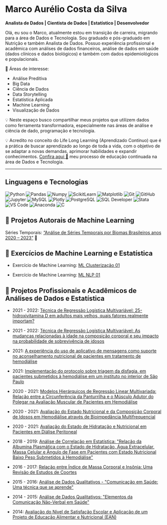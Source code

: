 # Marco Aurélio Costa da Silva  

**Analista de Dados | Cientista de Dados | Estatístico | Desenvolvedor**

Olá, eu sou o Marco, atualmente estou em transição de carreira, migrando para a área de Dados e Tecnologia. Sou graduado e pós-graduado em Nutrição e também Analista de Dados. Possuo experiência profissional e acadêmica com análises de dados financeiros, análise de dados em saúde (dados clínicos e dados biológicos) e também com dados epidemiológicos e populacionais. 

🎯 Áreas de interesse:
- Análise Preditiva
- Big Data
- Ciência de Dados
- Data Storytelling
- Estatística Aplicada
- Machine Learning
- Visualização de Dados 

💡 Neste espaço busco compartilhar meus projetos que utilizem dados como ferramenta transformadora, especialmente nas áreas de análise e ciência de dado, programação e tecnologia.

💡 Acredito no conceito do Life Long Learning (Aprendizado Contínuo) que é a prática de buscar aprendizado ao longo de toda a vida, com o objetivo de se adaptar a novas demandas, aprimorar habilidades e expandir conhecimentos. [Confira aqui 📂](https://github.com/MarcoCostaDaSilva/ContinuingEducation) meu processo de educação continuada na área de Dados e Tecnologia.

---
## Linguagens e Tecnologias

<p align="left">
    <img src="https://img.shields.io/badge/Python-3776AB?style=for-the-badge&logo=python&logoColor=white" alt="Python">
    <img src="https://img.shields.io/badge/Pandas-150458?style=for-the-badge&logo=pandas&logoColor=white" alt="Pandas">
    <img src="https://img.shields.io/badge/Numpy-013243?style=for-the-badge&logo=numpy&logoColor=white" alt="Numpy">
    <img src="https://img.shields.io/badge/ScikitLearn-F7931E?style=for-the-badge&logo=scikit-learn&logoColor=white" alt="ScikitLearn">
    <img src="https://img.shields.io/badge/Matplotlib-11557C?style=for-the-badge&logo=matplotlib&logoColor=white" alt="Matplotlib">
    <img src="https://img.shields.io/badge/Git-F05032?style=for-the-badge&logo=git&logoColor=white" alt="Git">
    <img src="https://img.shields.io/badge/GitHub-181717?style=for-the-badge&logo=github&logoColor=white" alt="GitHub">
    <img src="https://img.shields.io/badge/Jupyter-F37626?style=for-the-badge&logo=jupyter&logoColor=white" alt="Jupyter">
    <img src="https://img.shields.io/badge/MySQL-4479A1?style=for-the-badge&logo=mysql&logoColor=white" alt="MySQL">
    <img src="https://img.shields.io/badge/Plotly-3F4F75?style=for-the-badge&logo=plotly&logoColor=white" alt="Plotly">
    <img src="https://img.shields.io/badge/PostgreSQL-336791?style=for-the-badge&logo=postgresql&logoColor=white" alt="PostgreSQL">
    <img src="https://img.shields.io/badge/SQL%20Developer-044F88?style=for-the-badge&logo=oracle&logoColor=white" alt="SQL Developer">
    <img src="https://img.shields.io/badge/Stata-1A476F?style=for-the-badge&logo=stata&logoColor=white" alt="Stata">
    <img src="https://img.shields.io/badge/VSCode-007ACC?style=for-the-badge&logo=visual-studio-code&logoColor=white" alt="VS Code">
    <img src="https://img.shields.io/badge/Anaconda-44A833?style=for-the-badge&logo=anaconda&logoColor=white" alt="Anaconda">
    <img src="https://img.shields.io/badge/C-A8B9CC?style=for-the-badge&logo=c&logoColor=white" alt="C">
</p>



##  🔹 Projetos Autorais de Machine Learning


Séries Temporais: [“Análise de Séries Temporais por Biomas Brasileiros anos 2020 – 2023”](https://github.com/MarcoCostaDaSilva/Projeto_Series_Temporais) 📂



## 🔹 Exercícios de Machine Learning e Estatística

- Exercício de Machine Learning: [ML Clusterização 01](https://github.com/MarcoCostaDaSilva/Exercicio_ML_Clusterizacao_01) 

- Exercício de Machine Learning: [ML NLP 01](https://github.com/MarcoCostaDaSilva/ML_NLP_01) 




## 🔹 Projetos Profissionais e Acadêmicos de Análises de Dados e Estatística 


- 2021 - 2022: [Técnica de Regressão Logística Multivariável: 25-hidroxivitamina D em adultos mais velhos, quais fatores realmente importam?](https://github.com/MarcoCostaDaSilva/vitaminad) 


- 2021 - 2022: [Técnica de Regressão Logística Multivariável: As mudanças relacionadas à idade na composição corporal e seu impacto na probabilidade de sobrevivência de idosos](<URL_DO_REPOSITORIO>)


- 2021: [A experiência do uso de aplicativo de mensagens como suporte no aconselhamento nutricional de pacientes em tratamento de hemodiálise](<URL_DO_REPOSITORIO>) 


- 2021: [Implementação do protocolo sobre triagem da disfagia, em pacientes submetidos à hemodiálise em um instituto no interior de São Paulo](<URL_DO_REPOSITORIO>) 


- 2020 - 2021: [Modelos Hierárquicos de Regressão Linear Multivariada: Relação entre a Circunferência da Panturrilha e o Músculo Adutor do Polegar na Avaliação Muscular de Pacientes em Hemodiálise](<URL_DO_REPOSITORIO>) 


- 2020 - 2021: [Avaliação do Estado Nutricional e da Composição Corporal de Idosos em Hemodiálise através de Bioimpedância Multifrequencial](<URL_DO_REPOSITORIO>) 


- 2020 - 2021: [Avaliação do Estado de Hidratação e Nutricional em Pacientes em Diálise Peritoneal](<URL_DO_REPOSITORIO>) 


- 2018 - 2019: [Análise de Correlação em Estatística: "Relação da Albumina Plasmática com o Estado de Hidratação, Água Extracelular, Massa Celular e Ângulo de Fase em Pacientes com Estado Nutricional Baixo Peso Submetidos à Hemodiálise"]( <URL_DO_REPOSITORIO>) 


- 2016 - 2017: [Relação entre Índice de Massa Corporal e Insônia: Uma Revisão de Estudos de Coortes](<URL_DO_REPOSITORIO>) 


- 2015 - 2016: [Análise de Dados Qualitativos - "Comunicação em Saúde: Uma técnica que se aprende"]( <URL_DO_REPOSITORIO>) 


- 2014 - 2015: [Análise de Dados Qualitativos: "Elementos da Comunicação Não-Verbal em Saúde"]( <URL_DO_REPOSITORIO>) 


- 2014: [Avaliação do Nível de Satisfação Escolar e Aplicação de um Projeto de Educação Alimentar e Nutricional (EAN)](<URL_DO_REPOSITORIO>) 

       
                    
          
        
          
      
           
          
            
             
     
          
         
          
            
          
